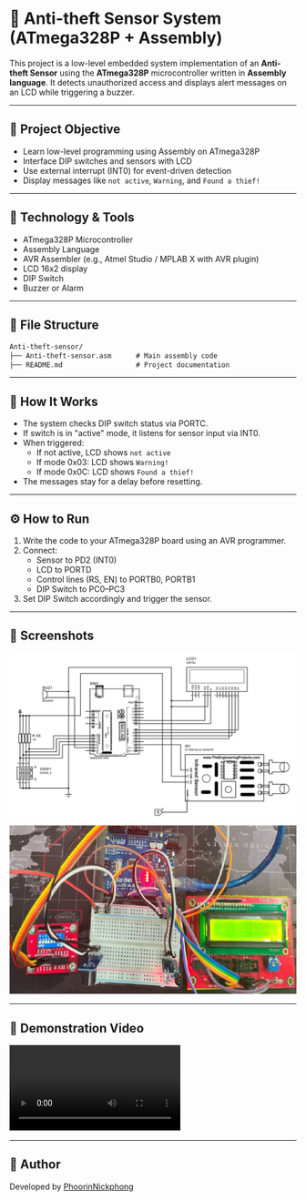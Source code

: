 # 🔐 Anti-theft Sensor System (ATmega328P + Assembly)

This project is a low-level embedded system implementation of an **Anti-theft Sensor** using the **ATmega328P** microcontroller written in **Assembly language**. It detects unauthorized access and displays alert messages on an LCD while triggering a buzzer.

---

## 🎯 Project Objective

- Learn low-level programming using Assembly on ATmega328P
- Interface DIP switches and sensors with LCD
- Use external interrupt (INT0) for event-driven detection
- Display messages like `not active`, `Warning`, and `Found a thief!`

---

## 🧠 Technology & Tools

- ATmega328P Microcontroller
- Assembly Language
- AVR Assembler (e.g., Atmel Studio / MPLAB X with AVR plugin)
- LCD 16x2 display
- DIP Switch
- Buzzer or Alarm

---

## 📂 File Structure

```
Anti-theft-sensor/
├── Anti-theft-sensor.asm      # Main assembly code
├── README.md                  # Project documentation
```

---

## 🚀 How It Works

- The system checks DIP switch status via PORTC.
- If switch is in "active" mode, it listens for sensor input via INT0.
- When triggered:
  - If not active, LCD shows `not active`
  - If mode 0x03: LCD shows `Warning!`
  - If mode 0x0C: LCD shows `Found a thief!`
- The messages stay for a delay before resetting.

---

## ⚙️ How to Run

1. Write the code to your ATmega328P board using an AVR programmer.
2. Connect:
   - Sensor to PD2 (INT0)
   - LCD to PORTD
   - Control lines (RS, EN) to PORTB0, PORTB1
   - DIP Switch to PC0–PC3
3. Set DIP Switch accordingly and trigger the sensor.

---

## 📸 Screenshots

![schematic diagram](image/e2c6330a-66cb-474c-a7b3-806e4d91ace6.jpg)
![Circuit operation diagram](image/Untitled.png)

---

## 🎥 Demonstration Video

![Anti-theft Sensor Demo](image/Untitled%20video%20-%20Made%20with%20Clipchamp.mp4)

---

## 🙌 Author

Developed by [PhoorinNickphong](https://github.com/PhoorinNickphong)
